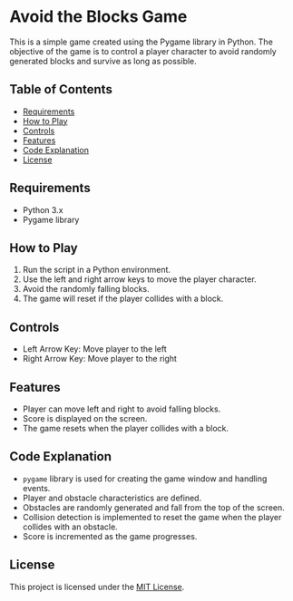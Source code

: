 # Avoid the Blocks Game

This is a simple game created using the Pygame library in Python. The objective of the game is to control a player character to avoid randomly generated blocks and survive as long as possible.

## Table of Contents

- [Requirements](#requirements)
- [How to Play](#how-to-play)
- [Controls](#controls)
- [Features](#features)
- [Code Explanation](#code-explanation)
- [License](#license)

## Requirements

- Python 3.x
- Pygame library

## How to Play

1. Run the script in a Python environment.
2. Use the left and right arrow keys to move the player character.
3. Avoid the randomly falling blocks.
4. The game will reset if the player collides with a block.

## Controls

- Left Arrow Key: Move player to the left
- Right Arrow Key: Move player to the right

## Features

- Player can move left and right to avoid falling blocks.
- Score is displayed on the screen.
- The game resets when the player collides with a block.

## Code Explanation

- `pygame` library is used for creating the game window and handling events.
- Player and obstacle characteristics are defined.
- Obstacles are randomly generated and fall from the top of the screen.
- Collision detection is implemented to reset the game when the player collides with an obstacle.
- Score is incremented as the game progresses.

## License

This project is licensed under the [MIT License](LICENSE.md).
